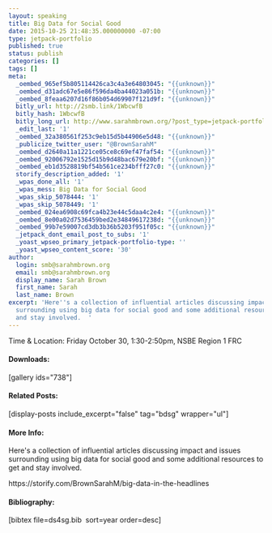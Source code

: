 ```yaml
---
layout: speaking
title: Big Data for Social Good
date: 2015-10-25 21:48:35.000000000 -07:00
type: jetpack-portfolio
published: true
status: publish
categories: []
tags: []
meta:
  _oembed_965ef5b805114426ca3c4a3e64803045: "{{unknown}}"
  _oembed_d31adc67e5e86f596da4ba44023a051b: "{{unknown}}"
  _oembed_8feaa6207d16f86b054d69907f121d9f: "{{unknown}}"
  bitly_url: http://2smb.link/1WbcwfB
  bitly_hash: 1WbcwfB
  bitly_long_url: http://www.sarahmbrown.org/?post_type=jetpack-portfolio&p=725
  _edit_last: '1'
  _oembed_32a380561f253c9eb15d5b44906e5d48: "{{unknown}}"
  _publicize_twitter_user: "@BrownSarahM"
  _oembed_d2640a11a1221ce05ce8c69ef47faf54: "{{unknown}}"
  _oembed_92006792e1525d15b9d48bac679e20bf: "{{unknown}}"
  _oembed_eb1d3528819bf54b561ce234bfff27c0: "{{unknown}}"
  storify_description_added: '1'
  _wpas_done_all: '1'
  _wpas_mess: Big Data for Social Good
  _wpas_skip_5078444: '1'
  _wpas_skip_5078449: '1'
  _oembed_024ea6908c69fca4b23e44c5daa4c2e4: "{{unknown}}"
  _oembed_8e00a02d7536459bed2e34849617238d: "{{unknown}}"
  _oembed_99b7e59007cd3db3b36b5203f951f05c: "{{unknown}}"
  _jetpack_dont_email_post_to_subs: '1'
  _yoast_wpseo_primary_jetpack-portfolio-type: ''
  _yoast_wpseo_content_score: '30'
author:
  login: smb@sarahmbrown.org
  email: smb@sarahmbrown.org
  display_name: Sarah Brown
  first_name: Sarah
  last_name: Brown
excerpt: 'Here''s a collection of influential articles discussing impact and issues
  surrounding using big data for social good and some additional resources to get
  and stay involved.  '
---
```

<p>Time &amp; Location: Friday October 30, 1:30-2:50pm, NSBE Region 1 FRC</p>
<h4>Downloads:</h4>
<p>[gallery ids="738"]</p>
<h4>Related Posts:</h4>
<p>[display-posts include_excerpt="false" tag="bdsg" wrapper="ul"]</p>
<h4>More Info:</h4>
<p>Here's a collection of influential articles discussing impact and issues surrounding using big data for social good and some additional resources to get and stay involved.</p>
<p>https://storify.com/BrownSarahM/big-data-in-the-headlines</p>
<h4>Bibliography:</h4>
<p>[bibtex file=ds4sg.bib  sort=year order=desc]</p>
